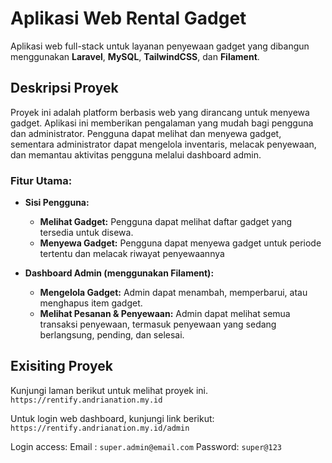 # Aplikasi Web Rental Gadget

Aplikasi web full-stack untuk layanan penyewaan gadget yang dibangun menggunakan **Laravel**, **MySQL**, **TailwindCSS**, dan **Filament**.

## Deskripsi Proyek

Proyek ini adalah platform berbasis web yang dirancang untuk menyewa gadget. Aplikasi ini memberikan pengalaman yang mudah bagi pengguna dan administrator. Pengguna dapat melihat dan menyewa gadget, sementara administrator dapat mengelola inventaris, melacak penyewaan, dan memantau aktivitas pengguna melalui dashboard admin.

### Fitur Utama:
- **Sisi Pengguna:**
  - **Melihat Gadget:** Pengguna dapat melihat daftar gadget yang tersedia untuk disewa.
  - **Menyewa Gadget:** Pengguna dapat menyewa gadget untuk periode tertentu dan melacak riwayat penyewaannya
  
- **Dashboard Admin (menggunakan Filament):**
  - **Mengelola Gadget:** Admin dapat menambah, memperbarui, atau menghapus item gadget.
  - **Melihat Pesanan & Penyewaan:** Admin dapat melihat semua transaksi penyewaan, termasuk penyewaan yang sedang berlangsung, pending, dan selesai.

## Exisiting Proyek
Kunjungi laman berikut untuk melihat proyek ini.
`https://rentify.andrianation.my.id`

Untuk login web dashboard, kunjungi link berikut:
`https://rentify.andrianation.my.id/admin`

Login access:
Email : `super.admin@email.com`
Password: `super@123`
